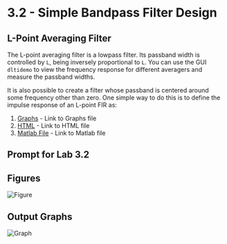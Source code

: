 # 3.2 - Simple Bandpass Filter Design
## L-Point Averaging Filter

The L-point averaging filter is a lowpass filter. Its passband width is controlled by `L`, being inversely proportional to `L`. You can use the GUI `dltidemo` to view the frequency response for different averagers and measure the passband widths.

It is also possible to create a filter whose passband is centered around some frequency other than zero. One simple way to do this is to define the impulse response of an L-point FIR as:

1. [Graphs](/Graphs) - Link to Graphs file
2. [HTML](Breadcrumbs5530_6530_Project/3.2%20Simple%20Bandpass%20Filter%20Design/two-HTML) - Link to HTML file
3. [Matlab File](Breadcrumbs5530_6530_Project/3.2%20Simple%20Bandpass%20Filter%20Design/three-Matlab-File) - Link to Matlab file



## Prompt for Lab 3.2


## Figures

![Figure](FigureLink)

## Output Graphs

![Graph](GraphLink)
